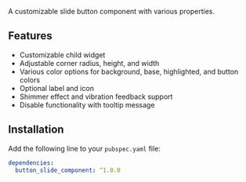 A customizable slide button component with various properties.

## Features

- Customizable child widget
- Adjustable corner radius, height, and width
- Various color options for background, base, highlighted, and button colors
- Optional label and icon
- Shimmer effect and vibration feedback support
- Disable functionality with tooltip message

## Installation

Add the following line to your `pubspec.yaml` file:

```yaml
dependencies:
  button_slide_component: ^1.0.0